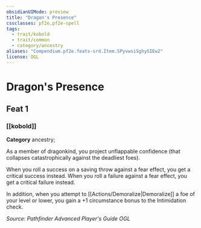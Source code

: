 ```yaml
---
obsidianUIMode: preview
title: "Dragon's Presence"
cssclasses: pf2e,pf2e-spell
tags:
  - trait/kobold
  - trait/common
  - category/ancestry
aliases: "Compendium.pf2e.feats-srd.Item.SPyvwsiSghySIEw2"
license: OGL
---
```

# Dragon's Presence
## Feat 1
### [[kobold]]

**Category** ancestry; 




As a member of dragonkind, you project unflappable confidence (that collapses catastrophically against the deadliest foes).

When you roll a success on a saving throw against a fear effect, you get a critical success instead. When you roll a failure against a fear effect, you get a critical failure instead.

In addition, when you attempt to [[Actions/Demoralize|Demoralize]] a foe of your level or lower, you gain a +1 circumstance bonus to the Intimidation check.

*Source: Pathfinder Advanced Player's Guide*
*OGL*